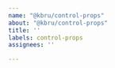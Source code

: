 ```yaml
---
name: "@kbru/control-props"
about: "@kbru/control-props"
title: ''
labels: control-props
assignees: ''

---
```



